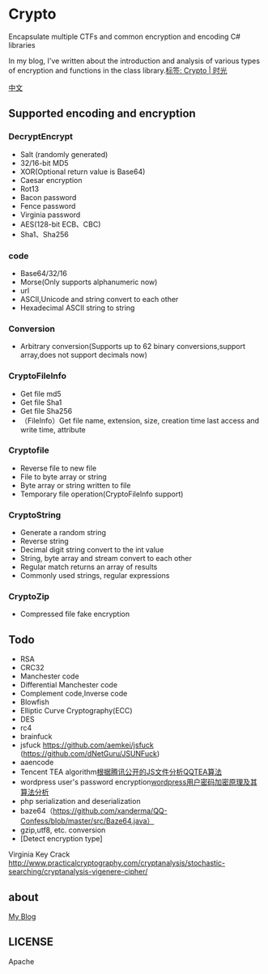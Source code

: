 # Crypto
Encapsulate multiple CTFs and common encryption and encoding C# libraries

In my blog, I've written about the introduction and analysis of various types of encryption and functions in the class library.[标签: Crypto | 时光](https://willv.cn/tags/Crypto/)

[中文](https://github.com/WWILLV/Crypto/blob/master/README.md)

## Supported encoding and encryption

### DecryptEncrypt
- Salt (randomly generated)
- 32/16-bit MD5
- XOR(Optional return value is Base64)
- Caesar encryption
- Rot13
- Bacon password
- Fence password
- Virginia password
- AES(128-bit ECB、CBC)
- Sha1、Sha256

### code
- Base64/32/16
- Morse(Only supports alphanumeric now)
- url
- ASCII,Unicode and string convert to each other
- Hexadecimal ASCII string to string

### Conversion
- Arbitrary conversion(Supports up to 62 binary conversions,support array,does not support decimals now)

### CryptoFileInfo
- Get file md5
- Get file Sha1
- Get file Sha256
- （FileInfo）Get file name, extension, size, creation time last access and write time, attribute

### Cryptofile
- Reverse file to new file
- File to byte array or string
- Byte array or string written to file
- Temporary file operation(CryptoFileInfo support)

### CryptoString
- Generate a random string
- Reverse string
- Decimal digit string convert to the int value
- String, byte array and  stream convert to each other
- Regular match returns an array of results
- Commonly used strings, regular expressions

### CryptoZip
- Compressed file fake encryption


## Todo
- RSA
- CRC32
- Manchester code
- Differential Manchester code
- Complement code,Inverse code
- Blowfish
- Elliptic Curve Cryptography(ECC)
- DES
- rc4
- brainfuck
- jsfuck https://github.com/aemkei/jsfuck (https://github.com/dNetGuru/JSUNFuck)
- aaencode
- Tencent TEA algorithm[根据腾讯公开的JS文件分析QQTEA算法](http://blog.csdn.net/gsls200808/article/details/70837455)
- wordpress user's password encryption[wordpress用户密码加密原理及其算法分析](https://blog.csdn.net/HK_JH/article/details/27368279)
- php serialization and deserialization
- baze64（https://github.com/xanderma/QQ-Confess/blob/master/src/Baze64.java）
- gzip,utf8, etc. conversion
- [Detect encryption type]

Virginia Key Crack http://www.practicalcryptography.com/cryptanalysis/stochastic-searching/cryptanalysis-vigenere-cipher/ 

## about
[My Blog](https://willv.cn)


## LICENSE
Apache